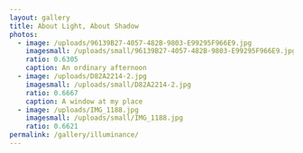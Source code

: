 ```yaml
---
layout: gallery
title: About Light, About Shadow
photos:
  - image: /uploads/96139B27-4057-482B-9803-E99295F966E9.jpg
    imagesmall: /uploads/small/96139B27-4057-482B-9803-E99295F966E9.jpg
    ratio: 0.6305
    caption: An ordinary afternoon
  - image: /uploads/D82A2214-2.jpg
    imagesmall: /uploads/small/D82A2214-2.jpg
    ratio: 0.6667
    caption: A window at my place
  - image: /uploads/IMG_1188.jpg
    imagesmall: /uploads/small/IMG_1188.jpg
    ratio: 0.6621
permalink: /gallery/illuminance/
---
```


  